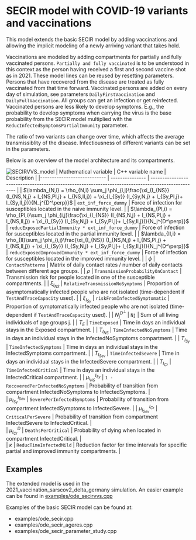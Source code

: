 # SECIR model with COVID-19 variants and vaccinations

This model extends the basic SECIR model by adding vaccinations and allowing the implicit modeling of a newly arriving variant that takes hold.

Vaccinations are modeled by adding compartments for partially and fully vaccinated persons. `Partially and fully vaccinated` is to be understood in this context as the person having received a first and second vaccine shot as in 2021. These model lines can be reused by resetting parameters. Persons that have recovered from the disease are treated as fully vaccinated from that time forward. Vaccinated persons are added on every day of simulation, see parameters `DailyFirstVaccination` and `DailyFullVaccination`. All groups can get an infection or get reinfected. Vaccinated persons are less likely to develop symptoms. E.g., the probability to develop symptoms when carrying the virus is the base probability from the SECIR model multiplied with the `ReducInfectedSymptomsPartialImmunity` parameter.

The ratio of two variants can change over time, which affects the average transmissiblity of the disease. Infectiousness of different variants can be set in the parameters.

Below is an overview of the model architecture and its compartments.

![SECIRVVS_model](https://github.com/SciCompMod/memilio/assets/69154294/5d1b72ec-2f45-44a4-8eba-b77533c9e6cf)
| Mathematical variable                   | C++ variable name | Description |
|---------------------------- | --------------- | -------------------------------------------------------------------------------------------------- |
| $\lambda_{N,i} =  \rho_{N,i} \sum_j \phi_{i,j}\frac{\xi_{I_{NS}} (I_{NS,N,j} + I_{NS,PI,j} + I_{NS,II,j}) + \xi_{I_{Sy}} (I_{Sy,N,j} + I_{Sy,PI,j}+ I_{Sy,II,j})}{N_j^{D^\perp}}$                      |  `ext_inf_force_dummy`               | Force of infection for susceptibles located in the naive immunity level. |
| $\lambda_{PI,i} = \rho_{PI,i}\sum_j \phi_{i,j}\frac{\xi_{I_{NS}} (I_{NS,N,j} + I_{NS,PI,j} + I_{NS,II,j}) + \xi_{I_{Sy}} (I_{Sy,N,j} + I_{Sy,PI,j}+ I_{Sy,II,j})}{N_j^{D^\perp}}$                      |  `reducExposedPartialImmunity * ext_inf_force_dummy`               | Force of infection for susceptibles located in the partial immunity level. |
| $\lambda_{II,i} = \rho_{II}\sum_j \phi_{i,j}\frac{\xi_{I_{NS}} (I_{NS,N,j} + I_{NS,PI,j} + I_{NS,II,j}) + \xi_{I_{Sy}} (I_{Sy,N,j} + I_{Sy,PI,j}+ I_{Sy,II,j})}{N_j^{D^\perp}}$                     |  `reducExposedImprovedImmunity * ext_inf_force_dummy`               | Force of infection for susceptibles located in the improved immunity level. |
| $\phi$                      |  `ContactPatterns`               | Matrix of daily contact rates / number of daily contacts between different age groups. |
| $\rho$                      |  `TransmissionProbabilityOnContact`               | Transmission risk for people located in one of the susceptible compartments. |
| $\xi_{I_{NS}}$               |  `RelativeTransmissionNoSymptoms`               | Proportion of asymptomatically infected people who are not isolated (time-dependent if `TestAndTraceCapacity` used). |
| $\xi_{I_{Sy}}$               | `riskFromInfectedSymptomatic`                | Proportion of symptomatically infected people who are not isolated (time-dependent if `TestAndTraceCapacity` used). |
| $N_j^{D^\perp}$                         | `Nj`   | Sum of all living individuals of age groups j. |
| $T_{E}$                    |  `TimeExposed`               | Time in days an individual stays in the Exposed compartment. |
| $T_{I_{NS}}$                    |  `TimeInfectedNoSymptoms`               | Time in days an individual stays in the InfectedNoSymptoms compartment. |
| $T_{I_{Sy}}$                    |  `TimeInfectedSymptoms`               | Time in days an individual stays in the InfectedSymptoms compartment. |
| $T_{I_{Sev}}$                       |  `TimeInfectedSevere`               | Time in days an individual stays in the InfectedSevere compartment. |
| $T_{I_{Cr}}$                       |  `TimeInfectedCritical`               | Time in days an individual stays in the InfectedCritical compartment. |
| $\mu_{I_{NS}}^{I_{Sy}}$              |   `1 - RecoveredPerInfectedNoSymptoms`              | Probability of transition from compartment InfectedNoSymptoms to InfectedSymptoms. |  
| $\mu_{I_{Sy}}^{I_{Sev}}$              |   `SeverePerInfectedSymptoms`              | Probability of transition from compartment InfectedSymptoms to InfectedSevere. |
| $\mu_{I_{Sev}}^{I_{Cr}}$              |   `CriticalPerSevere`              | Probability of transition from compartment InfectedSevere to InfectedCritical. |  
| $\mu_{I_{Cr}}^{D}$              |   `DeathsPerCritical`              | Probability of dying when located in compartment InfectedCritical. |   
| $\kappa$              |   `ReducTimeInfectedMild`              | Reduction factor for time intervals for specific partial and improved immunity compartments. |   

## Examples

The extended model is used in the 2021_vaccination_sarscov2_delta_germany simulation. 
An easier example can be found in [examples/ode_secirvvs.cpp](../../examples/ode_secirvvs.cpp)

Examples of the basic SECIR model can be found at:

- examples/ode_secir.cpp
- examples/ode_secir_ageres.cpp
- examples/ode_secir_parameter_study.cpp